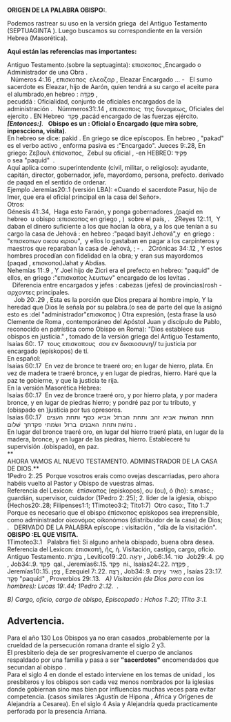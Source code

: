 **ORIGEN DE LA PALABRA OBISPO:**. 

Podemos rastrear su uso en la versión griega  del Antiguo Testamento
(SEPTUAGINTA ).
Luego buscamos su correspondiente en la versión Hebrea (Masorética).



**Aqui están las referencias mas importantes:**

Antiguo Testamento.(sobre la septuaginta): επισκοπος ,Encargado o
Administrador de una Obra .  
 
Números 4:.16 , επισκοπος  ελεαζαρ , Eleazar Encargado \... -   El sumo
sacerdote es Eleazar, hijo de Aarón, quien tendrá a su cargo el aceite
para el alumbrado,en hebreo : פְּקֻדָּה ,  
pecuddá : Oficialidad, conjunto de oficiales encargados de la
administración .
 
Númmeros31:.14 , επισκοποις  της δυναμεως, Oficiales del ejercito . EN
Hebreo  פָּקַד ,pacád encargado de las fuerzas ejército.
 
***[Entonces:]***. 
 
**Obispo es un : Oficial o Encargado (que mira sobre, inpescciona,
visita)**.\
En hebreo se dice: pakid . 
En griego se dice epíscopos. 
En hebreo , "pakad" es el verbo activo , enforma pasiva es
:"Encargado". 
Jueces 9:.28, En griego: Ζεβουλ ἐπίσκοπος,  Zebul su oficial , -en
HEBREO: פָּקִיד\
o sea \"paquíd\"  .\
Aquí aplica como :superintendente (civil, militar, o religioso):
ayudante, capitán, director, gobernador, jefe, mayordomo, persona,
prefecto. derivado de paqad en el sentido de ordenar.\
Ejemplo Jeremías20:.1 (versión LBA): «Cuando el sacerdote Pasur, hijo de
Imer, que era el oficial principal en la casa del Señor». \
Otros:\
Génesis 41:.34,  Haga esto Faraón, y ponga gobernadores ,(paqid en
hebreo  u obispo :επισκοπος en griego , )  sobre el país, .
 
2Reyes 12:.11,  Y daban el dinero suficiente a los que hacían la obra, y
a los que tenían a su cargo la casa de Jehová : en hebreo :\"paqad bayit
Jehová\",y  en griego : \"επισκοπων οικου κιριου\",  y ellos lo gastaban
en pagar a los carpinteros y maestros que reparaban la casa de Jehová, ;
- . 
 
2Crónicas 34:.12 , Y estos hombres procedían con fidelidad en la obra; y
eran sus mayordomos  (paqad , επισκοποι)Jahat y Abdías.  
Nehemías 11:.9 , Y Joel hijo de Zicri era el prefecto en hebreo:
"paquid" de ellos, en griego :"επισκοπος λευιτων" encargado de los
levitas .  
 
 Diferencia entre encargados y jefes : cabezas (jefes) de
provincias)rosh - αρχοντες principales.\
 
 
Job 20:.29 , Esta es la porción que Dios prepara al hombre impío, Y la
heredad que Dios le señala por su palabra.(o sea de parte del que la
asignó esto es :del "administrador\"επισκοπος )
Otra expresión, (esta frase la usó Clemente de Roma , contemporáneo del
Apóstol Juan y discípulo de Pablo, reconocido en patrística como Obispo
en Roma):
\"Dios establece sus obispos en justicia.\" , tomado de la versión
griega del Antiguo Testamento,\
Isaías 60:. 17  τους επισκοπους  σου εν δικαιοσυνη// tu justicia por
encargado (epískopos) de tí.\
En español:\
Isaías 60:.17  En vez de bronce te traeré oro; en lugar de hierro,
plata. En vez de madera te traeré bronce, y en lugar de piedras, hierro.
Haré que la paz te gobierne, y que la justicia te rija. \
En la versión Masorética Hebrea:\
Isaías 60:.17  En vez de bronce traeré oro, y por hierro plata, y por
madera bronce, y en lugar de piedras hierro; y pondré paz por tu
tributo, y (obispado en )justicia por tus opresores. \
Isaías 60:.17  תחת  הנחשׁת  אביא  זהב  ותחת  הברזל  אביא  כסף  ותחת 
העצים  נחשׁת ותחת  האבנים  ברזל  ושׂמתי  פקדתך  שׁלום .\
En lugar del bronce traeré oro, en lugar del hierro traeré plata, en
lugar de la madera, bronce, y en lugar de las piedras, hierro.
Estableceré tu supervisión .(obispado), en paz.\
** \
AHORA VAMOS AL NUEVO TESTAMENTO.
ADMINISTRADOR DE LA CASA DE DIOS.**\
1Pedro 2:.25  Porque vosotros erais como ovejas descarriadas, pero ahora
habéis vuelto al Pastor y Obispo de vuestras almas.\
Referencia del Lexicon:  ἐπίσκοπος (episkopos), ου (ou), ὁ (ho):
s.masc.;  guardián, supervisor, cuidador (1Pedro 2:.25); 2. líder de la
iglesia, obispo (Hechos20:.28; Filipenses1:1; 1Timoteo3:2; Tito1:7) 
Otro caso:, 
Tito 1:.7  Porque es necesario que el obispo ἐπίσκοπος epískopos sea
irreprensible, como administrador οἰκονόμος oikonómos (distribuidor de
la casa) de Dios; .
 
DERIVADO DE LA PALABRA epíscope : visitación , \"día de la
visitación\".\
**OBISPO :EL QUE VISITA.**\
1Timoteo3:.1   Palabra fiel: Si alguno anhela obispado, buena obra
desea. \
Referencia del Lexicon: ἐπισκοπή, ῆς, ἡ. Visitación, castigo, cargo,
oficio. Antiguo Testamento. בִּקֹּרֶת , Levítico19:.20. יִרְאָה , Job6:.14. סוֹד 
Job29:.4. סָכַן , Job34:.9. פָּקַד  qal., Jeremías6:.15. פָּקַד  ni.,
Isaías24:.22. פְּקֻדָּה , Jeremías10:.15. צָפַן , Ezequiel 7:.22. רָצָה ,
Job34:.9. הֵאִיר  עֵינַיִם , Isaías 23:.17. פָּקַד \"paquíd\" , Proverbios
29:.13. 
 
*A) Visitación (de Dios para con los hombres): Lucas 19:.44; 1Pedro
2:.12.*  . 

*B) Cargo, oficio, cargo de obispo, Episcopado : Hchos 1:.20; 1Tito
3:.1.*
## Advertencia.    

Para el año 130 Los Obispos ya no eran casados ,probablemente por la crueldad de la persecución romana drante el siglo 2 y3.  
El presbiterio deja de ser progresivamente el cuerpo de ancianos respaldado por una familia y pasa a ser  **"sacerdotes"** encomendados que secundan al obispo .  
Para el siglo 4 en donde el estado interviene en los temas de unidad , los presbíteros y los obispos son cada vez menos nombrados por la iglesias donde gobiernan sino mas bien por influencias muchas veces para evitar competencia. (casos similares :Agustín de Hipona , África y Orígenes de Alejandría a Cesarea). En el siglo 4 Asia y Alejandría queda practicamente perforada por la presencia Arriana.
